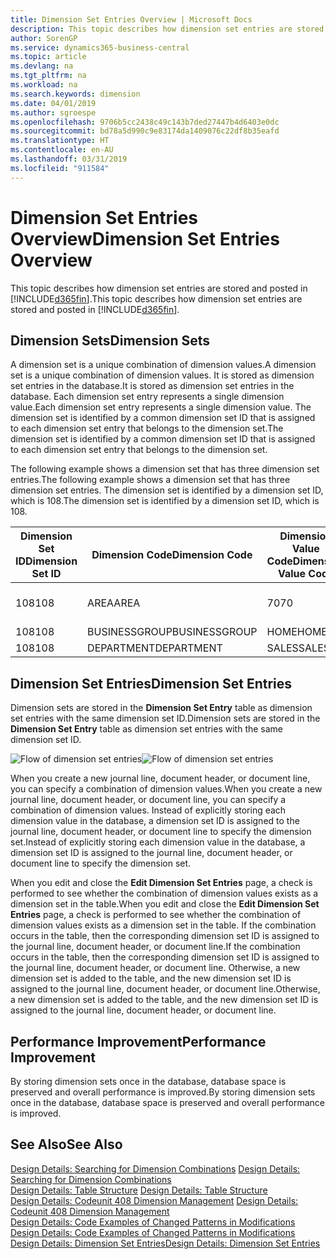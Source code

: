```yaml
---
title: Dimension Set Entries Overview | Microsoft Docs
description: This topic describes how dimension set entries are stored and posted in Dynamcis 365.
author: SorenGP
ms.service: dynamics365-business-central
ms.topic: article
ms.devlang: na
ms.tgt_pltfrm: na
ms.workload: na
ms.search.keywords: dimension
ms.date: 04/01/2019
ms.author: sgroespe
ms.openlocfilehash: 9706b5cc2438c49c143b7ded27447b4d6403e0dc
ms.sourcegitcommit: bd78a5d990c9e83174da1409076c22df8b35eafd
ms.translationtype: HT
ms.contentlocale: en-AU
ms.lasthandoff: 03/31/2019
ms.locfileid: "911584"
---
```

# <a name="dimension-set-entries-overview"></a><span data-ttu-id="8f908-103">Dimension Set Entries Overview</span><span class="sxs-lookup"><span data-stu-id="8f908-103">Dimension Set Entries Overview</span></span>
<span data-ttu-id="8f908-104">This topic describes how dimension set entries are stored and posted in [!INCLUDE[d365fin](includes/d365fin_md.md)].</span><span class="sxs-lookup"><span data-stu-id="8f908-104">This topic describes how dimension set entries are stored and posted in [!INCLUDE[d365fin](includes/d365fin_md.md)].</span></span>  

## <a name="dimension-sets"></a><span data-ttu-id="8f908-105">Dimension Sets</span><span class="sxs-lookup"><span data-stu-id="8f908-105">Dimension Sets</span></span>  
<span data-ttu-id="8f908-106">A dimension set is a unique combination of dimension values.</span><span class="sxs-lookup"><span data-stu-id="8f908-106">A dimension set is a unique combination of dimension values.</span></span> <span data-ttu-id="8f908-107">It is stored as dimension set entries in the database.</span><span class="sxs-lookup"><span data-stu-id="8f908-107">It is stored as dimension set entries in the database.</span></span> <span data-ttu-id="8f908-108">Each dimension set entry represents a single dimension value.</span><span class="sxs-lookup"><span data-stu-id="8f908-108">Each dimension set entry represents a single dimension value.</span></span> <span data-ttu-id="8f908-109">The dimension set is identified by a common dimension set ID that is assigned to each dimension set entry that belongs to the dimension set.</span><span class="sxs-lookup"><span data-stu-id="8f908-109">The dimension set is identified by a common dimension set ID that is assigned to each dimension set entry that belongs to the dimension set.</span></span>  

<span data-ttu-id="8f908-110">The following example shows a dimension set that has three dimension set entries.</span><span class="sxs-lookup"><span data-stu-id="8f908-110">The following example shows a dimension set that has three dimension set entries.</span></span> <span data-ttu-id="8f908-111">The dimension set is identified by a dimension set ID, which is 108.</span><span class="sxs-lookup"><span data-stu-id="8f908-111">The dimension set is identified by a dimension set ID, which is 108.</span></span>  

|<span data-ttu-id="8f908-112">Dimension Set ID</span><span class="sxs-lookup"><span data-stu-id="8f908-112">Dimension Set ID</span></span>|<span data-ttu-id="8f908-113">Dimension Code</span><span class="sxs-lookup"><span data-stu-id="8f908-113">Dimension Code</span></span>|<span data-ttu-id="8f908-114">Dimension Value Code</span><span class="sxs-lookup"><span data-stu-id="8f908-114">Dimension Value Code</span></span>|<span data-ttu-id="8f908-115">Dimension Value Name</span><span class="sxs-lookup"><span data-stu-id="8f908-115">Dimension Value Name</span></span>|  
|----------------------|--------------------|--------------------------|--------------------------|  
|<span data-ttu-id="8f908-116">108</span><span class="sxs-lookup"><span data-stu-id="8f908-116">108</span></span>|<span data-ttu-id="8f908-117">AREA</span><span class="sxs-lookup"><span data-stu-id="8f908-117">AREA</span></span>|<span data-ttu-id="8f908-118">70</span><span class="sxs-lookup"><span data-stu-id="8f908-118">70</span></span>|<span data-ttu-id="8f908-119">America North</span><span class="sxs-lookup"><span data-stu-id="8f908-119">America North</span></span>|  
|<span data-ttu-id="8f908-120">108</span><span class="sxs-lookup"><span data-stu-id="8f908-120">108</span></span>|<span data-ttu-id="8f908-121">BUSINESSGROUP</span><span class="sxs-lookup"><span data-stu-id="8f908-121">BUSINESSGROUP</span></span>|<span data-ttu-id="8f908-122">HOME</span><span class="sxs-lookup"><span data-stu-id="8f908-122">HOME</span></span>|<span data-ttu-id="8f908-123">Home</span><span class="sxs-lookup"><span data-stu-id="8f908-123">Home</span></span>|  
|<span data-ttu-id="8f908-124">108</span><span class="sxs-lookup"><span data-stu-id="8f908-124">108</span></span>|<span data-ttu-id="8f908-125">DEPARTMENT</span><span class="sxs-lookup"><span data-stu-id="8f908-125">DEPARTMENT</span></span>|<span data-ttu-id="8f908-126">SALES</span><span class="sxs-lookup"><span data-stu-id="8f908-126">SALES</span></span>|<span data-ttu-id="8f908-127">Sales</span><span class="sxs-lookup"><span data-stu-id="8f908-127">Sales</span></span>|  

## <a name="dimension-set-entries"></a><span data-ttu-id="8f908-128">Dimension Set Entries</span><span class="sxs-lookup"><span data-stu-id="8f908-128">Dimension Set Entries</span></span>  
<span data-ttu-id="8f908-129">Dimension sets are stored in the **Dimension Set Entry** table as dimension set entries with the same dimension set ID.</span><span class="sxs-lookup"><span data-stu-id="8f908-129">Dimension sets are stored in the **Dimension Set Entry** table as dimension set entries with the same dimension set ID.</span></span>  

<span data-ttu-id="8f908-130">![Flow of dimension set entries](media/dimensionentrynav7.png "Flow of dimension set entries")</span><span class="sxs-lookup"><span data-stu-id="8f908-130">![Flow of dimension set entries](media/dimensionentrynav7.png "Flow of dimension set entries")</span></span>  

<span data-ttu-id="8f908-131">When you create a new journal line, document header, or document line, you can specify a combination of dimension values.</span><span class="sxs-lookup"><span data-stu-id="8f908-131">When you create a new journal line, document header, or document line, you can specify a combination of dimension values.</span></span> <span data-ttu-id="8f908-132">Instead of explicitly storing each dimension value in the database, a dimension set ID is assigned to the journal line, document header, or document line to specify the dimension set.</span><span class="sxs-lookup"><span data-stu-id="8f908-132">Instead of explicitly storing each dimension value in the database, a dimension set ID is assigned to the journal line, document header, or document line to specify the dimension set.</span></span>  

<span data-ttu-id="8f908-133">When you edit and close the **Edit Dimension Set Entries** page, a check is performed to see whether the combination of dimension values exists as a dimension set in the table.</span><span class="sxs-lookup"><span data-stu-id="8f908-133">When you edit and close the **Edit Dimension Set Entries** page, a check is performed to see whether the combination of dimension values exists as a dimension set in the table.</span></span> <span data-ttu-id="8f908-134">If the combination occurs in the table, then the corresponding dimension set ID is assigned to the journal line, document header, or document line.</span><span class="sxs-lookup"><span data-stu-id="8f908-134">If the combination occurs in the table, then the corresponding dimension set ID is assigned to the journal line, document header, or document line.</span></span> <span data-ttu-id="8f908-135">Otherwise, a new dimension set is added to the table, and the new dimension set ID is assigned to the journal line, document header, or document line.</span><span class="sxs-lookup"><span data-stu-id="8f908-135">Otherwise, a new dimension set is added to the table, and the new dimension set ID is assigned to the journal line, document header, or document line.</span></span>  

## <a name="performance-improvement"></a><span data-ttu-id="8f908-136">Performance Improvement</span><span class="sxs-lookup"><span data-stu-id="8f908-136">Performance Improvement</span></span>  
<span data-ttu-id="8f908-137">By storing dimension sets once in the database, database space is preserved and overall performance is improved.</span><span class="sxs-lookup"><span data-stu-id="8f908-137">By storing dimension sets once in the database, database space is preserved and overall performance is improved.</span></span>  

## <a name="see-also"></a><span data-ttu-id="8f908-138">See Also</span><span class="sxs-lookup"><span data-stu-id="8f908-138">See Also</span></span>  
<span data-ttu-id="8f908-139">[Design Details: Searching for Dimension Combinations](design-details-searching-for-dimension-combinations.md) </span><span class="sxs-lookup"><span data-stu-id="8f908-139">[Design Details: Searching for Dimension Combinations](design-details-searching-for-dimension-combinations.md) </span></span>  
<span data-ttu-id="8f908-140">[Design Details: Table Structure](design-details-table-structure.md) </span><span class="sxs-lookup"><span data-stu-id="8f908-140">[Design Details: Table Structure](design-details-table-structure.md) </span></span>  
<span data-ttu-id="8f908-141">[Design Details: Codeunit 408 Dimension Management](design-details-codeunit-408-dimension-management.md) </span><span class="sxs-lookup"><span data-stu-id="8f908-141">[Design Details: Codeunit 408 Dimension Management](design-details-codeunit-408-dimension-management.md) </span></span>  
<span data-ttu-id="8f908-142">[Design Details: Code Examples of Changed Patterns in Modifications](design-details-code-examples-of-changed-patterns-in-modifications.md) </span><span class="sxs-lookup"><span data-stu-id="8f908-142">[Design Details: Code Examples of Changed Patterns in Modifications](design-details-code-examples-of-changed-patterns-in-modifications.md) </span></span>  
[<span data-ttu-id="8f908-143">Design Details: Dimension Set Entries</span><span class="sxs-lookup"><span data-stu-id="8f908-143">Design Details: Dimension Set Entries</span></span>](design-details-dimension-set-entries.md)   
